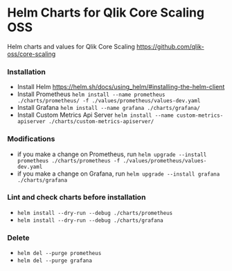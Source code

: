 # Helm Charts for Qlik Core Scaling OSS

Helm charts and values for Qlik Core Scaling
https://github.com/qlik-oss/core-scaling

### Installation
- Install Helm https://helm.sh/docs/using_helm/#installing-the-helm-client
- Install Prometheus `helm install --name prometheus ./charts/prometheus/ -f ./values/prometheus/values-dev.yaml`
- Install Grafana `helm install --name grafana ./charts/grafana/`
- Install Custom Metrics Api Server `helm install --name custom-metrics-apiserver ./charts/custom-metrics-apiserver/`

### Modifications
- if you make a change on Prometheus, run `helm upgrade --install prometheus ./charts/prometheus -f ./values/prometheus/values-dev.yaml`
- if you make a change on Grafana, run `helm upgrade --install grafana ./charts/grafana`

### Lint and check charts before installation
- `helm install --dry-run --debug ./charts/prometheus`
- `helm install --dry-run --debug ./charts/grafana`

### Delete
- `helm del --purge prometheus`
- `helm del --purge grafana`